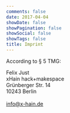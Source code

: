 ```yaml
---
comments: false
date: 2017-04-04
showDate: false
showPagination: false
showSocial: false
showTags: false
title: Imprint
---
```


According to § 5 TMG:<br>

Felix Just<br>
xHain hack+makespace<br>
Grünberger Str. 14<br>
10243 Berlin<br>
<br>
[info@x-hain.de](mailto:info@x-hain.de)